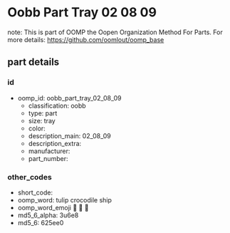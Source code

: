 # Oobb Part Tray 02 08 09  

note: This is part of OOMP the Oopen Organization Method For Parts. For more details: https://github.com/oomlout/oomp_base

##  part details





### id
* oomp_id: oobb_part_tray_02_08_09
  * classification: oobb
  * type: part
  * size: tray
  * color: 
  * description_main: 02_08_09
  * description_extra: 
  * manufacturer: 
  * part_number: 

### other_codes
* short_code: 
* oomp_word: tulip crocodile ship
* oomp_word_emoji :tulip: :crocodile: :ship:
* md5_6_alpha: 3u6e8
* md5_6: 625ee0